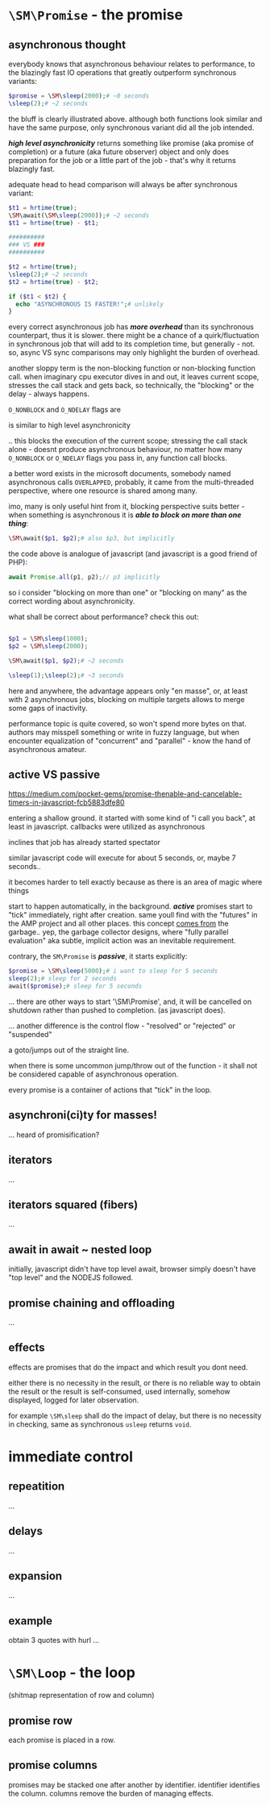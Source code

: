 # `\SM\Promise` - the promise

## asynchronous thought

everybody knows that asynchronous behaviour
relates to performance, to the blazingly fast
IO operations that greatly outperform synchronous
variants:

```php
$promise = \SM\sleep(2000);# ~0 seconds
\sleep(2);# ~2 seconds
```

the bluff is clearly illustrated above.
although both functions look similar and
have the same purpose, only synchronous variant
did all the job intended.

***high level asynchronicity*** returns
something like promise (aka promise of completion) or
a future (aka future observer) object
and only does preparation for the job or
a little part of the job -
that's why it returns blazingly fast.

adequate head to head comparison
will always be after synchronous variant:
```php
$t1 = hrtime(true);
\SM\await(\SM\sleep(2000));# ~2 seconds
$t1 = hrtime(true) - $t1;

##########
### VS ###
##########

$t2 = hrtime(true);
\sleep(2);# ~2 seconds
$t2 = hrtime(true) - $t2;

if ($t1 < $t2) {
  echo "ASYNCHRONOUS IS FASTER!";# unlikely
}
```
every correct asynchronous job has
***more overhead*** than its synchronous counterpart,
thus it is slower.
there might be a chance of a quirk/fluctuation
in synchronous job that will add to its completion time,
but generally - not.
so, async VS sync comparisons
may only highlight the burden of overhead.

another sloppy term is the non-blocking function or
non-blocking function call.
when imaginary cpu executor dives in and out,
it leaves current scope, stresses the call stack
and gets back, so technically, the "blocking" or
the delay - always happens.

`O_NONBLOCK` and `O_NDELAY` flags
are

is similar to
high level asynchronicity 

..
this blocks the execution of the current scope;
stressing the call stack alone -
doesnt produce asynchronous behaviour,
no matter how many `O_NONBLOCK` or `O_NDELAY`
flags you pass in, any function call blocks.

a better word exists in the microsoft documents,
somebody named asynchronous calls `OVERLAPPED`,
probably, it came from the multi-threaded
perspective, where one resource is shared among many.

imo, many is only useful hint from it,
blocking perspective suits better -
when something is asynchronous it is
***able to block on more than one thing***:
```php
\SM\await($p1, $p2);# also $p3, but implicitly
```
the code above is analogue of javascript
(and javascript is a good friend of PHP):
```javascript
await Promise.all(p1, p2);// p3 implicitly
```
so i consider "blocking on more than one" or
"blocking on many" as the correct wording
about asynchronicity.

what shall be correct about performance?
check this out:
```php

$p1 = \SM\sleep(1000);
$p2 = \SM\sleep(2000);

\SM\await($p1, $p2);# ~2 seconds

\sleep(1);\sleep(2);# ~3 seconds

```
here and anywhere,
the advantage appears only "en masse",
or, at least with 2 asynchronous jobs,
blocking on multiple targets allows
to merge some gaps of inactivity.

performance topic is quite covered,
so won't spend more bytes on that.
authors may misspell something or
write in fuzzy language,
but when encounter equalization of
"concurrent" and "parallel" -
know the hand of asynchronous amateur.

## active VS passive

https://medium.com/pocket-gems/promise-thenable-and-cancelable-timers-in-javascript-fcb5883dfe80

entering a shallow ground.
it started with some kind of "i call you back",
at least in javascript.
callbacks were utilized as asynchronous 


inclines that
job has already started
spectator

similar javascript code will execute
for about 5 seconds, or, maybe 7 seconds..


it becomes harder to tell exactly
because
as there is an area of magic where things

start to happen automatically, in the background.
***active*** promises start to "tick" immediately,
right after creation. same youll find with
the "futures" in the AMP project and all other places.
this concept [comes from][history] the garbage..
yep, the garbage collector designs,
where "fully parallel evaluation" aka subtle,
implicit action was an inevitable requirement.

contrary, the `SM\Promise` is ***passive***,
it starts explicitly:
```php
$promise = \SM\sleep(5000);# i want to sleep for 5 seconds
sleep(2);# sleep for 2 seconds
await($promise);# sleep for 5 seconds
```



...
there are other ways to start '\SM\Promise',
and, it will be cancelled on shutdown rather than
pushed to completion. (as javascript does).

...
another difference is the control flow -
"resolved" or "rejected" or "suspended"

a goto/jumps out of the straight line.

when there is some uncommon jump/throw
out of the function - it shall not be considered
capable of asynchronous operation.

every promise is a container of actions
that "tick" in the loop.

## asynchroni(ci)ty for masses!
...
heard of promisification?

## iterators
...

## iterators squared (fibers)
...

## await in await ~ nested loop
initially, javascript didn't have top level await,
browser simply doesn't have "top level" and the
NODEJS followed.

## promise chaining and offloading
...


## effects

effects are promises that do the impact and
which result you dont need.

either there is no necessity in the result, or
there is no reliable way to obtain the result
or the result is self-consumed, used internally,
somehow displayed, logged for later observation.

for example `\SM\sleep` shall do the impact of delay,
but there is no necessity in checking,
same as synchronous `usleep` returns `void`.

# immediate control
## repeatition
...
## delays
...
## expansion
...
## example
obtain 3 quotes with hurl
...

# `\SM\Loop` - the loop
(shitmap representation of row and column)

## promise row
each promise is placed in a row.

## promise columns
promises may be stacked one after another by identifier.
identifier identifies the column.
columns remove the burden of managing effects.


<!-- links {{{ -->

[history]: https://samsaccone.com/posts/history-of-promises.html

<!-- }}} -->

